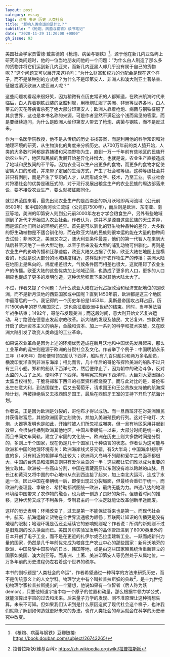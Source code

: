 ```yaml
---
layout: post
category: essay
tags: 读书 书评 历史 人类社会
title: "影响人类命运的是什么？"
subtitle: "《枪炮、病菌与钢铁》读书笔记"
date: "2020-11-29 11:20:00 +0800"
gh_issue: 93
---
```


美国社会学家贾雷德·戴蒙德的《枪炮、病菌与钢铁》[^1]，源于他在新几内亚岛屿上研究鸟类问题时，他的一位当地朋友问他的一个问题：“为什么白人制造了那么多的货物并将它们运到新几内亚来，而新几内亚黑人却几乎没有属于自己的货物呢？”这个问题又可以展开来这样问：“为什么财富和权力的分配会是现在这个样子，而不是某种别的方式呢？为什么不是印第安人、非洲人和澳大利亚土著杀害、征服或消灭欧洲人或亚洲人呢？”

这些问题初看起来很好笑，因为稍微有点历史常识的人都知道，在欧洲航海时代来临后，白人靠着钢铁武装的坚船利舰，用枪炮征服了美洲、非洲等世界各地，白人带去的天花等病毒杀死了绝大部分印第安人；欧洲人靠着枪炮、病菌与钢铁征服了其余世界，这也是本书名称的来源。可是作者显然不满足这个浅而易见的答案，而是要继续追问，为什么是欧洲人给印第安人带去了枪炮、病菌与钢铁，而不是反过来。

作为一名医学院教授，他不是从传统的历史书找答案，而是利用他的科学知识和对地理环境的研究，从生物演化的角度来分析历史。从700万年前的类人猿开始，人类的大多数时间都是靠捕猎和采摘野物为生，直到一万一千年前有些地区的民族开始农业生产，地区和民族的发展开始差异化并增大。也就是说，农业生产直接造成了地域和民族间的不平等。因为农业可以生产出更多的食物，而更多的食物才促使密集人口的形成，并来带了定居的生活方式，产生了社会和等级。这种等级社会并非只有剥削，而是产生了专职的人才，从而形成文字、技术，乃至工业。农业社会对狩猎社会的优势是碾压式的，对于现行发展出粮食生产的农业民族的周边部落来说，要不接受农业生产，要么就被征服同化。

就世界范围来看，最先出现农业生产的是西南亚的新月沃地即两河流域（公元前8500年）和中国的黄河长江流域（公元前7500年），而后则是欧洲、东南亚、南亚等地，美洲的印第安人则到公元前3000年左右才学会粮食生产，另外有些地域则到了近代才开始进入农业社会。作者认为，这并不是源自这些民族的天生差异，而是源自他们所处的环境的差异。首先是可以驯化的野生物种品种的差异，大多数的野生动植物是不适合驯化的，而在欧亚大陆的民族则很幸运的能在大量的物种间去试验；非洲次之，美洲又次之，澳大利亚条件最差，他们的第一代智人在来到大陆后甚至灭绝了一些大型动物，以至于后来没有大型的哺乳动物可供驯化。再则是农业生产的影响传播和迁移速度，欧亚大陆又占据了优势，欧亚大陆在地图上是横着的，也就是说大部分的地域纬度相近，这样就利于农作物生产的传播；美洲大陆在地图上是纵向的，纬度相差很大，气候条件因而相差也很大，这就阻碍了农业生产的传播。欧亚大陆的这些优势加上地域辽阔，也造成了更多的人口，更多的人口相应也促成了更多的发明创造，这种优势积累下来对其他大陆太大了。

不过，作者又提了个问题：为什么欧亚大陆在近代占据政治和经济支配地位的是欧洲，而不是新月沃地的西亚国家或中国呢？直到1450年前，欧洲都是这三个地区中最落后的一个。我记得的一个历史年份是1453年，奥斯曼帝国攻占拜占庭，历时1500余年的罗马帝国灭亡，这也象征着欧洲中世纪的结束。同时，当年英法百年战争结束；1492年，哥伦布发现美洲；而这段时间，意大利开始文艺复兴运动，马丁路德在德意志发起宗教改革。新大陆的发现及殖民、文艺复兴、宗教改革开启了欧洲资本主义的萌芽，金融和资本、加上一系列的科学和技术突破，又在欧洲大陆引发了改变人类命运的工业革命。

如果说农业革命是因为上述的环境优势造成在新月沃地和中国优先发展起来，那么工业革命的诞生则是源于欧洲的分裂社会及文化。作者举了个例子：中国明朝永乐三年（1405年）郑和便带领宝船队下西洋，船队有几百只船只和两万多名船员，横渡印度洋直到非洲东海岸；相比而言，几十年后的哥伦布探险美洲的船队不过只有三只小船。郑和的船队下西洋七次，然后便停止了，因为朝中的政治斗争，反对太监的人占了上风，便叫停了下西洋。等明宪宗想再下西洋时，大臣刘大夏因担心太监当权得势，干脆将郑和下西洋的档案资料都烧毁了。而与此对比的是，哥伦布出生在意大利，到法国谋生，后又去葡萄牙，请求国王和王公贵族支持他的航海探险计划，再被拒绝后又去找西班牙国王，最后在西班牙王室的支持下开启了航海计划。

作者说，正是因为欧洲是分裂的，哥伦布才得以成功。而一旦西班牙在对美洲殖民并获得财富后，其他欧洲国家立刻效仿，并加入美洲殖民的行列。这对于电灯、大炮、火器等发明也是如此，开始时被人们所忽视或嘲笑，但一旦有地区采用并起到效果，会很快传播到欧洲其他地区。中国从秦朝统一以来，大部分时间是统一的，而且书同文车同轨，建立了牢固的文化统一。欧洲在历史上则大多数时间是分裂的，多则上千个国家，现在仍是几十个国家几十种语言的状态。作者认为这可能与欧洲和中国的地理环境有关：欧洲海岸线犬牙交错，有5大半岛；中国海岸线则平直的多，只有附近的朝鲜半岛比较大；欧洲两大岛屿不列颠和爱尔兰岛面积都很大，中国的台湾岛和海南岛则只有爱尔兰岛的一半；这些都让它们难以成为重要的独立政体。欧洲被一些高山分割，中国在青藏高原以东则没有难以跨越的山脉，且长江和黄河又将中国的中心地带从东到西连接了起来，加上南北大运河，连成了水运一体。因此中国在秦朝统一后，即使出现过分裂局面，但最终会重归于统一。而欧洲的查理曼、拿破仑、希特勒都试图统一欧洲，最终无能为力。四通八达的地理环境给中国带来了农作物的融合，也为统一创造了良好的条件。但随着时间的推移，这种优势又成了不利条件，专制君主的一个决定就能让改革创新半途而废。

这样的历史表明：环境改变了，过去是第一不能保证将来也是第一。而现代社会中，航天、航海运输让货物在全世界流通极为顺畅；互联网让知识的传播更是没有地理的限制；地理环境是否还会延续它的影响规则呢？作者说：所谓的新规则不过是旧规则的改头换面而已。美国贝尔实验室发明的晶体管跃进到了8000英里外的日本开创了电子工业，而不是在更近的扎伊尔或巴拉圭建新工业。一跃而成新兴力量的国家，仍然是几千年前优先成为粮食生产农业中心的那些国家：新月沃地旁的欧洲、中国及受中国影响的日本、韩国等地，或是由这些国家殖民统治重新建立的国家如美国、澳大利亚等。而非洲、土著、美洲印第安人等仍然处于从属地位。一万多年前的历史进程仍左右着这个世界的秩序。

本书的副标题是“人类社会的命运”，作者希望通过一种科学的方法来研究历史，而不是传统意义上的人文学科。物理学史中有个叫拉普拉斯妖的典故[^2]，是十九世纪初物理学家拉普拉斯提出的一个猜想，他说如果有一位智者（后人称为妖 demon），只要他知道宇宙中每一个原子的位置和动量，那么根据牛顿力学公式，就能演算出宇宙的过去和未来。后来量子力学的发现、测不准原理让这种猜想失算。未来不可知。但如果我们认识到是什么原因造就了现代社会这个样子，也许我们就能了解到如何造就更好未来的办法，也许人类社会的命运就会在科学的历史研究中改变。

[^1]: 《枪炮、病菌与钢铁》豆瓣链接: https://book.douban.com/subject/26743265/
[^2]: 拉普拉斯妖(维基百科): https://zh.wikipedia.org/wiki/拉普拉斯妖
